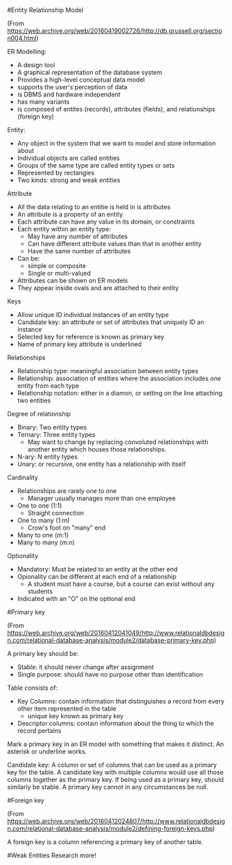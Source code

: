 #Entity Relationship Model

(From
https://web.archive.org/web/20160419002726/http://db.grussell.org/section004.html)

ER Modelling:
 - A design tool
 - A graphical representation of the database system
 - Provides a high-level conceptual data model
 - supports the user's perception of data
 - is DBMS and hardware independent
 - has many variants
 - is composed of entites (records), attributes (fields), and relationships
   (foreign key)

Entity:
 - Any object in the system that we want to model and store information
   about
 - Individual objects are called entities
 - Groups of the same type are called entity types or sets
 - Represented by rectangles
 - Two kinds: strong and weak entities

Attribute
 - All the data relating to an entitie is held in is attributes
 - An attribute is a property of an entity
 - Each attribute can have any value in its domain, or constraints
 - Each entity within an entity type:
	* May have any number of attributes
	* Can have different attribute values than that in another entity
	* Have the same number of attributes
 - Can be:
	* simple or composite
	* Single or multi-valued
 - Attributes can be shown on ER models
 - They appear inside ovals and are attached to their entity

Keys
 - Allow unique ID individual instances of an entity type
 - Candidate key: an attribute or set of attributes that uniquely ID an
   instance
 - Selected key for reference is known as primary key
 - Name of primary key attribute is underlined

Relationships
 - Relationship type: meaningful association between entity types
 - Relationship: association of entities where the association includes one
   entity from each type
 - Relationship notation: either in a diamon, or setting on the line attaching
   two entities

Degree of relationship
 - Binary: Two entity types
 - Ternary: Three entity types
	* May want to change by replacing convoluted relationships with another
	  entity which houses those relationships.
 - N-ary: N entity types
 - Unary: or recursive, one entity has a relationship with itself

Cardinality
 - Relationships are rarely one to one
	* Manager usually manages more than one employee
 - One to one (1:1)
	* Straight connection
 - One to many (1:m)
	* Crow's foot on "many" end
 - Many to one (m:1)
 - Many to many (m:n)

Optionality
 - Mandatory: Must be related to an entity at the other end
 - Opionality can be different at each end of a relationship
	* A student must have a course, but a course can exist without any
	  students
 - Indicated with an "O" on the optional end


#Primary key

(From
https://web.archive.org/web/20160412041049/http://www.relationaldbdesign.com/relational-database-analysis/module2/database-primary-key.php)

A primary key should be:
 - Stable: it should never change after assignment
 - Single purpose: should have no purpose other than identification

Table consists of:
 - Key Columns: contain information that distinguishes a record from every
   other item represented in the table
	* unique key known as primary key
 - Descriptor columns: contain information about the thing to which the record
   pertains

Mark a primary key in an ER model with something that makes it distinct. An
asterisk or underline works.

Candidate key: A column or set of columns that can be used as a primary key for
the table. A candidate key with multiple columns would use all those columns
together as the primary key. If being used as a primary key, should similarly
be stable. A primary key cannot in any circumstances be null.

#Foreign key

(From
https://web.archive.org/web/20160412024807/http://www.relationaldbdesign.com/relational-database-analysis/module2/defining-foreign-keys.php)

A foreign key is a column referencing a primary key of another table.

#Weak Entities Research more!
